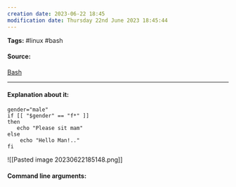 ```yaml
---
creation date: 2023-06-22 18:45
modification date: Thursday 22nd June 2023 18:45:44
---
```


**Tags:** #linux #bash

#### Source:
[Bash](https://tldp.org/LDP/Bash-Beginners-Guide/html/sect_07_02.html)

--------------------------------------

#### Explanation about it:

```
gender="male"
if [[ "$gender" == "f*" ]]
then
   echo "Please sit mam"
else
	echo "Hello Man!.."
fi
```

![[Pasted image 20230622185148.png]]


#### Command line arguments:

```

```